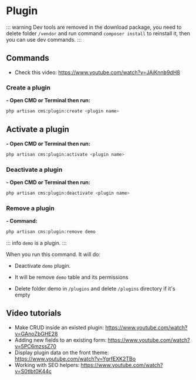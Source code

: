 # Plugin

::: warning
Dev tools are removed in the download package, you need to delete folder `/vendor` and run command `composer install` to
reinstall it, then you can use dev commands.
:::

## Commands

- Check this video: https://www.youtube.com/watch?v=JAiKnnb9dH8

### Create a plugin

**- Open CMD or Terminal then run:**

```bash
php artisan cms:plugin:create <plugin name>
````

## Activate a plugin

**- Open CMD or Terminal then run:**

```bash
php artisan cms:plugin:activate <plugin name>
```

### Deactivate a plugin

**- Open CMD or Terminal then run:**

```bash
php artisan cms:plugin:deactivate <plugin name>
```

### Remove a plugin

**- Command:**

```bash
php artisan cms:plugin:remove demo
```

::: info
`demo` is a plugin.
:::

When you run this command. It will do:

+ Deactivate `demo` plugin.

+ It will be remove `demo` table and its permissions

+ Delete folder demo in `/plugins` and delete `/plugins` directory if it's empty

## Video tutorials

- Make CRUD inside an existed plugin: https://www.youtube.com/watch?v=GAnoZbGHE28
- Adding new fields to an existing form: https://www.youtube.com/watch?v=5PC6mzssZ70
- Display plugin data on the front theme: https://www.youtube.com/watch?v=YgrfEXK2TBo
- Working with SEO helpers: https://www.youtube.com/watch?v=S0tlbt0K44c
